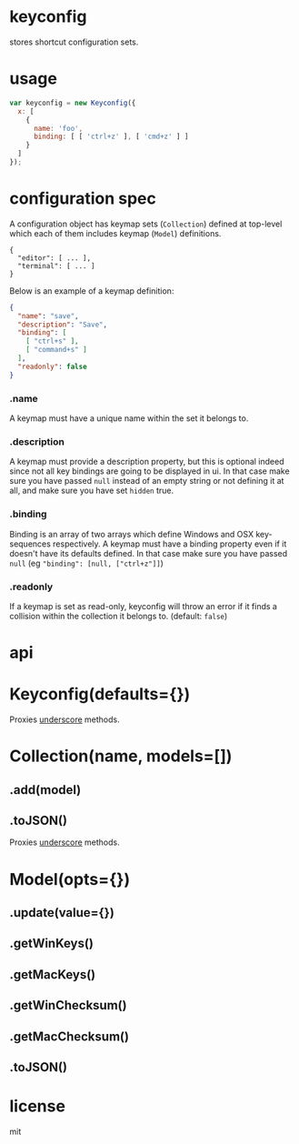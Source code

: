 # keyconfig

stores shortcut configuration sets.

# usage

```js
var keyconfig = new Keyconfig({
  x: [ 
    { 
      name: 'foo', 
      binding: [ [ 'ctrl+z' ], [ 'cmd+z' ] ]
    } 
  ]
});
```

# configuration spec

A configuration object has keymap sets (`Collection`) defined at top-level which each of them includes keymap (`Model`) definitions.

```
{
  "editor": [ ... ],
  "terminal": [ ... ]
}
```

Below is an example of a keymap definition:

```json
{
  "name": "save",
  "description": "Save",
  "binding": [
    [ "ctrl+s" ],
    [ "command+s" ]
  ],
  "readonly": false
}
```

### .name

A keymap must have a unique name within the set it belongs to.

### .description

A keymap must provide a description property, but this is optional indeed since not all key bindings are going to be displayed in ui. In that case make sure you have passed `null` instead of an empty string or not defining it at all, and make sure you have set `hidden` true.

### .binding

Binding is an array of two arrays which define Windows and OSX key-sequences respectively. A keymap must have a binding property even if it doesn't have its defaults defined. In that case make sure you have passed `null` (eg `"binding": [null, ["ctrl+z"]]`)

### .readonly

If a keymap is set as read-only, keyconfig will throw an error if it finds a collision within the collection it belongs to. (default: `false`)

# api

# Keyconfig(defaults={})

Proxies [underscore](http://underscorejs.org) methods.

# Collection(name, models=[])

## .add(model)
## .toJSON()

Proxies [underscore](http://underscorejs.org) methods.

# Model(opts={})

## .update(value={})
## .getWinKeys()
## .getMacKeys()
## .getWinChecksum()
## .getMacChecksum()
## .toJSON()

# license

mit
